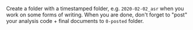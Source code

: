 Create a folder with a timestamped folder, e.g. `2020-02-02_asr` when you work on some forms of writing. When you are done, don't forget to "post" your analysis code + final documents to `0-posted` folder.

